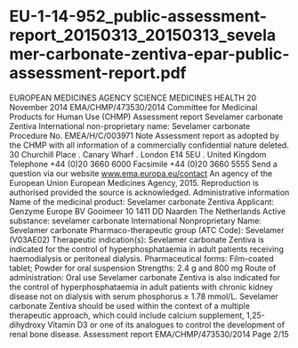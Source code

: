 # EU-1-14-952_public-assessment-report_20150313_20150313_sevelamer-carbonate-zentiva-epar-public-assessment-report.pdf

EUROPEAN MEDICINES AGENCY
SCIENCE
MEDICINES
HEALTH
20 November 2014
EMA/CHMP/473530/2014
Committee for Medicinal Products for Human Use (CHMP)
Assessment report
Sevelamer carbonate Zentiva
International non-proprietary name: Sevelamer carbonate
Procedure No. EMEA/H/C/003971
Note
Assessment report as adopted by the CHMP with all information of a commercially confidential nature
deleted.
30 Churchill Place . Canary Wharf . London E14 5EU . United Kingdom
Telephone +44 (0)20 3660 6000 Facsimile +44 (0)20 3660 5555
Send a question via our website www.ema.europa.eu/contact
An agency of the European Union
European Medicines Agency, 2015. Reproduction is authorised provided the source is acknowledged.
Administrative information
Name of the medicinal product:
Sevelamer carbonate Zentiva
Applicant:
Genzyme Europe BV
Gooimeer 10
1411 DD Naarden
The Netherlands
Active substance:
sevelamer carbonate
International Nonproprietary Name:
Sevelamer carbonate
Pharmaco-therapeutic group
(ATC Code):
Sevelamer
(V03AE02)
Therapeutic indication(s):
Sevelamer carbonate Zentiva is indicated for
the control of hyperphosphataemia in adult
patients receiving haemodialysis or peritoneal
dialysis.
Pharmaceutical forms:
Film-coated tablet; Powder for oral suspension
Strengths:
2.4 g and 800 mg
Route of administration:
Oral use
Sevelamer carbonate Zentiva is also indicated
for the control of hyperphosphataemia in adult
patients with chronic kidney disease not on
dialysis with serum phosphorus ≥ 1.78
mmol/L.
Sevelamer carbonate Zentiva should be used
within the context of a multiple therapeutic
approach, which could include calcium
supplement, 1,25-dihydroxy Vitamin D3 or one
of its analogues to control the development of
renal bone disease.
Assessment report
EMA/CHMP/473530/2014
Page 2/15
